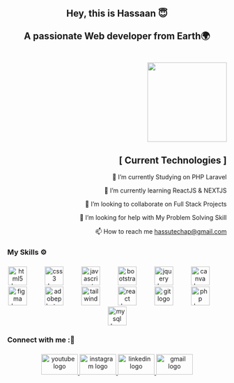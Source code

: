 <h2 align="center">Hey,  this is Hassaan 😇<br><br>A passionate Web developer from Earth🌍</h2>

###

<br clear="both">

<div align="right">
  <img height="182" src="https://camo.githubusercontent.com/97d0c0c4209208d8ec9573c7e213e05872a9f59b703868647b559b77af601cc6/68747470733a2f2f692e70696e696d672e636f6d2f6f726967696e616c732f65382f66342f35332f65386634353334363961336563393765636433353464663436356437333931332e676966"  />

<h2>[ Current Technologies ]</h2> 

🔭 I’m currently Studying on PHP Laravel

🌱 I’m currently learning ReactJS & NEXTJS

👯 I’m looking to collaborate on Full Stack Projects

🤝 I’m looking for help with My Problem Solving Skill

📫 How to reach me hassutechap@gmail.com
  
</div>

###

###

<h3 align="left">My Skills ⚙</h3>

###

<div align="center">
  <img src="https://cdn.jsdelivr.net/gh/devicons/devicon/icons/html5/html5-original.svg" height="43" alt="html5 logo"  />
  <img width="33" />
  <img src="https://cdn.jsdelivr.net/gh/devicons/devicon/icons/css3/css3-original.svg" height="43" alt="css3 logo"  />
  <img width="33" />
  <img src="https://cdn.simpleicons.org/javascript/F7DF1E" height="43" alt="javascript logo"  />
  <img width="33" />
  <img src="https://cdn.jsdelivr.net/gh/devicons/devicon/icons/bootstrap/bootstrap-original.svg" height="43" alt="bootstrap logo"  />
  <img width="33" />
  <img src="https://cdn.jsdelivr.net/gh/devicons/devicon/icons/jquery/jquery-original.svg" height="43" alt="jquery logo"  />
  <img width="33" />
  <img src="https://cdn.simpleicons.org/canva/00C4CC" height="43" alt="canva logo"  />
  <img width="33" />
  <img src="https://skillicons.dev/icons?i=figma" height="43" alt="figma logo"  />
  <img width="33" />
  <img src="https://skillicons.dev/icons?i=ps" height="43" alt="adobephotoshop logo"  />
  <img width="33" />
  <img src="https://cdn.simpleicons.org/tailwindcss/06B6D4" height="43" alt="tailwindcss logo"  />
  <img width="33" />
  <img src="https://cdn.jsdelivr.net/gh/devicons/devicon/icons/react/react-original.svg" height="43" alt="react logo"  />
  <img width="33" />
  <img src="https://cdn.jsdelivr.net/gh/devicons/devicon/icons/git/git-original.svg" height="43" alt="git logo"  />
  <img width="33" />
  <img src="https://cdn.simpleicons.org/php/777BB4" height="43" alt="php logo"  />
  <img width="33" />
  <img src="https://cdn.jsdelivr.net/gh/devicons/devicon/icons/mysql/mysql-original.svg" height="43" alt="mysql logo"  />
</div>

###

<h3 align="left">Connect with me :🔗</h3>

###

<div align="center">
  <a href="https://www.youtube.com/channel/UCiS485r6J0msykxYU7bjG2Q" target="_blank">
    <img src="https://raw.githubusercontent.com/maurodesouza/profile-readme-generator/master/src/assets/icons/social/youtube/default.svg" width="84" height="47" alt="youtube logo"  />
  </a>
  <a href="https://www.instagram.com/hassaan_dev/" target="_blank">
    <img src="https://raw.githubusercontent.com/maurodesouza/profile-readme-generator/master/src/assets/icons/social/instagram/default.svg" width="84" height="47" alt="instagram logo"  />
  </a>
  <a href="https://www.linkedin.com/in/hassaan-ehmed/" target="_blank">
    <img src="https://raw.githubusercontent.com/maurodesouza/profile-readme-generator/master/src/assets/icons/social/linkedin/default.svg" width="84" height="47" alt="linkedin logo"  />
  </a>
  <a href="hassutecap@gmail.com" target="_blank">
    <img src="https://raw.githubusercontent.com/maurodesouza/profile-readme-generator/master/src/assets/icons/social/gmail/default.svg" width="84" height="47" alt="gmail logo"  />
  </a>
</div>

###
